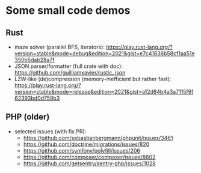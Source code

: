 # Some small code demos

## Rust

- maze solver (parallel BFS, iterators): https://play.rust-lang.org/?version=stable&mode=debug&edition=2021&gist=e7c41836b58cf1aa51e350b5dab28a7f
- JSON parser/formatter (full crate with doc): https://github.com/guilliamxavier/rustic_json
- LZW-like (de)compression (memory-*in*efficient but rather fast): https://play.rust-lang.org/?version=stable&mode=release&edition=2021&gist=a12d84b4a3a7115f9f62393bd0d759b3

## PHP (older)

- selected issues (with fix PR):
  - https://github.com/sebastianbergmann/phpunit/issues/3461
  - https://github.com/doctrine/migrations/issues/820
  - https://github.com/symfony/polyfill/issues/206
  - https://github.com/composer/composer/issues/8602
  - https://github.com/getsentry/sentry-php/issues/1028
